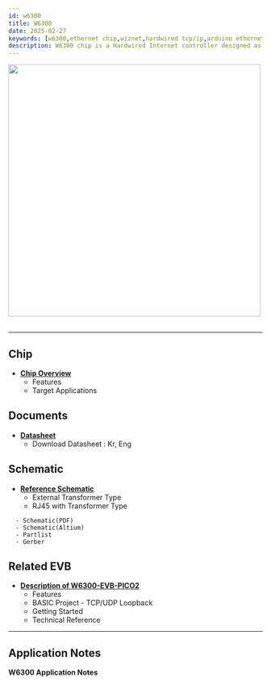 ```yaml
---
id: w6300
title: W6300
date: 2025-02-27
keywords: [w6300,ethernet chip,wiznet,hardwired tcp/ip,arduino ethernet,pico ethernet]
description: W6300 chip is a Hardwired Internet controller designed as a full hardwired TCP/IP stack with WIZnet technology
---
```



<img src="/img/products/w6300/overview/w6300_chip.png" width="500" /><br /><br />

-----

## Chip

  - **[Chip Overview](Overview.md)**
      - Features
      - Target Applications


## Documents

  - **[Datasheet](Document.md)**
      - Download Datasheet : Kr, Eng

## Schematic

  - **[Reference Schematic](Ref.-Schematic.md)**
      - External Transformer Type
      - RJ45 with Transformer Type
  <!-- - **[W6100-EVB](https://github.com/Wiznet/Hardware-Files-of-WIZnet/tree/master/02_iEthernet/W6100)** -->
      - Schematic(PDF)
      - Schematic(Altium)
      - Partlist
      - Gerber

## Related EVB

  - **[Description of W6300-EVB-PICO2](W6300-EVB-Pico2.md)**
      - Features
      - BASIC Project - TCP/UDP Loopback
      - Getting Started
      - Technical Reference

---
## Application Notes
**W6300 Application Notes**
  <!-- * [Basic Project](https://github.com/WIZnet-ioLibrary/w6100-evb-gcc-eclipse)
  * **HTTP Server**
    * [TrueStudio](https://github.com/WIZnet-ioLibrary/W6100EVB-HTTP_Server)
  * **FTP Server**
    * [TrueStudio](https://github.com/WIZnet-ioLibrary/W6100EVB-FTPServer)
  * **TFTP Server**
    * [Eclipse](https://github.com/WIZnet-ioLibrary/w6100-evb-gcc-eclipse-tftps-simple)
  * **DNS Client**
    * [TrueStudio](https://github.com/WIZnet-ioLibrary/W6100EVB-Loopback)
  * **MQTT Client**
    * [TrueStudio](https://github.com/WIZnet-ioLibrary/W6100EVB-MQTT)
  * **Loopback**
    * [TrueStudio](https://github.com/WIZnet-ioLibrary/W6100EVB-Loopback) / [Eclipse](https://github.com/WIZnet-ioLibrary/w6100-evb-gcc-eclipse-loopback)
  * **HTTP Client**
    * [TrueStudio](https://github.com/WIZnet-ioLibrary/W6100EVB-HTTP_Client)
  * **FTP Client**
    * [TrueStudio](https://github.com/WIZnet-ioLibrary/W6100EVB-FTPC)
  * **TFTP Client**
    * [Eclipse](https://github.com/WIZnet-ioLibrary/w6100-evb-gcc-eclipse-tftpc-simple)
  * **NTP Client**
    * [TrueStudio](https://github.com/WIZnet-ioLibrary/W6100EVB-NTP)
  * **TLS Client**
    * [TrueStudio](https://github.com/WIZnet-ioLibrary/W6100EVB-TLS) -->


